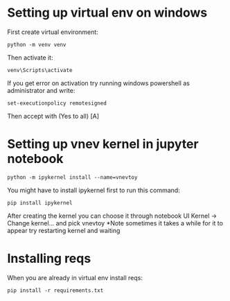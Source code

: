 # Setting up virtual env on windows
First create virtual environment:
```shell
python -m venv venv
```
Then activate it:
```shell
venv\Scripts\activate
```
If you get error on activation try running windows powershell as administrator and write:
```shell
set-executionpolicy remotesigned
```
Then accept with (Yes to all) [A]
# Setting up vnev kernel in jupyter notebook
```shell
python -m ipykernel install --name=vnevtoy
```
You might have to install ipykernel first to run this command:
```shell
pip install ipykernel
```

After creating the kernel you can choose it through notebook UI Kernel -> Change kernel... and pick vnevtoy *Note sometimes it takes a while for it to appear try restarting kernel and waiting
# Installing reqs
When you are already in virtual env install reqs:
```shell
pip install -r requirements.txt
```


